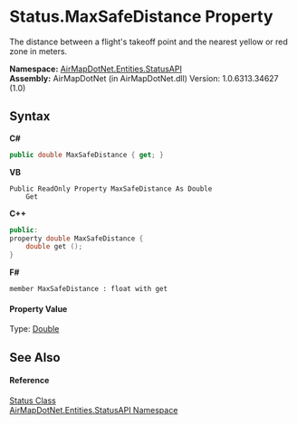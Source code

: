 # Status.MaxSafeDistance Property 
 

The distance between a flight's takeoff point and the nearest yellow or red zone in meters.

**Namespace:**&nbsp;<a href="12320c3a-5c84-cb32-046c-dfe03d44c547">AirMapDotNet.Entities.StatusAPI</a><br />**Assembly:**&nbsp;AirMapDotNet (in AirMapDotNet.dll) Version: 1.0.6313.34627 (1.0)

## Syntax

**C#**<br />
``` C#
public double MaxSafeDistance { get; }
```

**VB**<br />
``` VB
Public ReadOnly Property MaxSafeDistance As Double
	Get
```

**C++**<br />
``` C++
public:
property double MaxSafeDistance {
	double get ();
}
```

**F#**<br />
``` F#
member MaxSafeDistance : float with get

```


#### Property Value
Type: <a href="http://msdn2.microsoft.com/en-us/library/643eft0t" target="_blank">Double</a>

## See Also


#### Reference
<a href="ff75423a-8d6c-9dca-21af-66fff78dbb5d">Status Class</a><br /><a href="12320c3a-5c84-cb32-046c-dfe03d44c547">AirMapDotNet.Entities.StatusAPI Namespace</a><br />